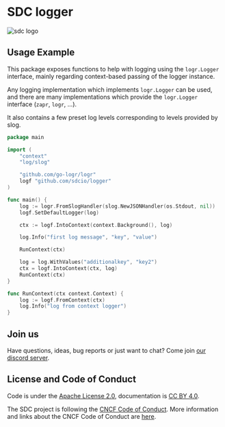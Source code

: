 # SDC logger

![sdc logo](https://docs.sdcio.dev/assets/logos/SDC-transparent-withname-100x133.png)


## Usage Example

This package exposes functions to help with logging using the `logr.Logger` interface, mainly regarding context-based passing of the logger instance.

Any logging implementation which implements `logr.Logger` can be used, and there are many implementations which provide the `logr.Logger` interface (`zapr`, `logr`, ...).

It also contains a few preset log levels corresponding to levels provided by slog.

```go
package main

import (
	"context"
	"log/slog"

	"github.com/go-logr/logr"
	logf "github.com/sdcio/logger"
)

func main() {
	log := logr.FromSlogHandler(slog.NewJSONHandler(os.Stdout, nil))
	logf.SetDefaultLogger(log)

	ctx := logf.IntoContext(context.Background(), log)

	log.Info("first log message", "key", "value")

    RunContext(ctx)

    log = log.WithValues("additionalkey", "key2")
    ctx = logf.IntoContext(ctx, log)
    RunContext(ctx)
}

func RunContext(ctx context.Context) {
    log := logf.FromContext(ctx)
    log.Info("log from context logger")
}
```

## Join us

Have questions, ideas, bug reports or just want to chat? Come join [our discord server](https://discord.com/channels/1240272304294985800/1311031796372344894).

## License and Code of Conduct

Code is under the [Apache License 2.0](LICENSE), documentation is [CC BY 4.0](LICENSE-documentation).

The SDC project is following the [CNCF Code of Conduct](https://github.com/cncf/foundation/blob/main/code-of-conduct.md). More information and links about the CNCF Code of Conduct are [here](https://www.cncf.io/conduct/).
